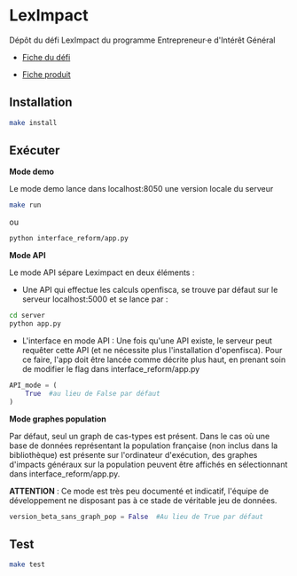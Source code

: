 # LexImpact

Dépôt du défi LexImpact du programme Entrepreneur·e d'Intérêt Général


* [Fiche du défi](https://entrepreneur-interet-general.etalab.gouv.fr/defis/2019/leximpact.html)

* [Fiche produit](https://beta.gouv.fr/startups/leximpact.html)

## Installation


```sh
make install
```

## Exécuter

**Mode demo**

Le mode demo lance dans localhost:8050 une version locale du serveur

```sh
make run
```

ou


```sh
python interface_reform/app.py
```

**Mode API**

Le mode API sépare Leximpact en deux éléments :

- Une API qui effectue les calculs openfisca, se trouve par défaut sur le serveur localhost:5000  et se lance par :

```sh
cd server
python app.py
```

- L'interface en mode API : Une fois qu'une API existe, le serveur 
peut requêter cette API (et ne nécessite plus l'installation d'openfisca). 
Pour ce faire, l'app doit être lancée comme décrite plus haut, en prenant soin de modifier le flag dans interface_reform/app.py

```python
API_mode = (
    True  #au lieu de False par défaut
)
```

**Mode graphes population**

Par défaut, seul un graph de cas-types est présent. Dans le cas où une base de 
données représentant la population française (non inclus dans la bibliothèque) est présente
sur l'ordinateur d'exécution, des graphes d'impacts généraux sur la population  peuvent être affichés 
en sélectionnant dans  interface_reform/app.py.  

**ATTENTION** : Ce mode est très peu documenté et indicatif, l'équipe de développement ne disposant pas à ce stade de véritable jeu de données.

```python
version_beta_sans_graph_pop = False  #Au lieu de True par défaut
```



## Test

```sh
make test
```

